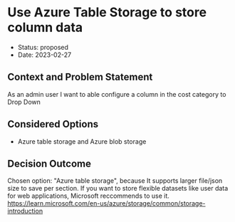 # Use Azure Table Storage to store column data

* Status: proposed
* Date: 2023-02-27

## Context and Problem Statement

As an admin user I want to able configure a column in the cost category to Drop Down

## Considered Options

* Azure table storage and Azure blob storage

## Decision Outcome

Chosen option: "Azure table storage", because It supports larger file/json size to save per section. If you want to store flexible datasets like user data for web applications, Microsoft reccommends to use it. 
https://learn.microsoft.com/en-us/azure/storage/common/storage-introduction
